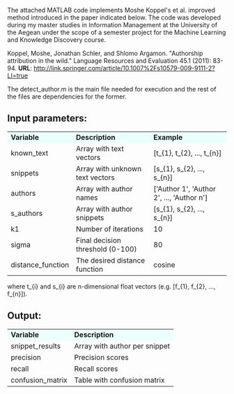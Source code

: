 The attached MATLAB code implements Moshe Koppel's et al. improved method introduced in the paper indicated below. 
The code was developed during my master studies in Information Management at the University of the Aegean under 
the scope of a semester project for the Machine Learning and Knowledge Discovery course.

Koppel, Moshe, Jonathan Schler, and Shlomo Argamon. "Authorship attribution in the wild." Language Resources and Evaluation 45.1 (2011): 83-94.
<b>URL</b>: http://link.springer.com/article/10.1007%2Fs10579-009-9111-2?LI=true


The detect_author.m is the main file needed for execution and the rest of the files are dependencies for the former.

Input parameters:
-----------------------------------------------------------------
<table>
<tr style="background-color:#EBFFFF"><td><b>Variable</b></td><td><b>Description</b></td><td><b>Example</b></td></tr>
<tr><td>known_text</td><td>Array with text vectors</td><td>[t_{1}, t_{2}, ..., t_{n}]</td></tr>
<tr><td>snippets</td><td>Array with unknown text vectors</td><td>[s_{1}, s_{2}, ..., s_{n}]</td></tr>
<tr><td>authors</td><td>Array with author names</td><td>['Author 1', 'Author 2', ..., 'Author n']</td></tr>
<tr><td>s_authors</td><td>Array with author snippets</td><td>[s_{1}, s_{2}, ..., s_{n}]</td></tr>
<tr><td>k1</td><td>Number of iterations</td><td>10</td></tr>
<tr><td>sigma</td><td>Final decision threshold (0-100)</td><td>80</td></tr>
<tr><td>distance_function</td><td>The desired distance function</td><td>cosine</td></tr>
</table>

where t_{i} and s_{i} are n-dimensional float vectors (e.g. [f_{1}, f_{2}, ..., f_{n}]).

Output:
-----------------------------------------------------------------
<table>
<tr style="background:#EBFFFF"><td><b>Variable</b></td><td><b>Description</b></td></tr>
<tr><td>snippet_results</td><td>Array with author per snippet</td></tr>
<tr><td>precision</td><td>Precision scores</td></tr>
<tr><td>recall</td><td>Recall scores</td></tr>
<tr><td>confusion_matrix</td><td>Table with confusion matrix</td></tr>
</table>